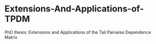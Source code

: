 # Extensions-And-Applications-of-TPDM
PhD thesis: Extensions and Applications of the Tail Pairwise Dependence Matrix
